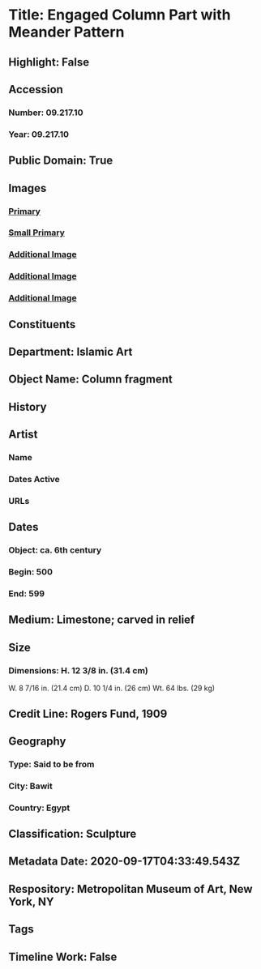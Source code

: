 # Title: Engaged Column Part with Meander Pattern
## Highlight: False
## Accession
### Number: 09.217.10
### Year: 09.217.10
## Public Domain: True
## Images
### [Primary](https://images.metmuseum.org/CRDImages/is/original/DP350385.jpg)
### [Small Primary](https://images.metmuseum.org/CRDImages/is/web-large/DP350385.jpg)
### [Additional Image](https://images.metmuseum.org/CRDImages/is/original/09.217.10.jpg)
### [Additional Image](https://images.metmuseum.org/CRDImages/is/original/7052b.jpg)
### [Additional Image](https://images.metmuseum.org/CRDImages/is/original/7052.jpg)
## Constituents
## Department: Islamic Art
## Object Name: Column fragment
## History
## Artist
### Name
### Dates Active
### URLs
## Dates
### Object: ca. 6th century
### Begin: 500
### End: 599
## Medium: Limestone; carved in relief
## Size
### Dimensions: H. 12 3/8 in. (31.4 cm)
W. 8 7/16 in. (21.4 cm)
D. 10 1/4 in. (26 cm)
Wt. 64 lbs. (29 kg)
## Credit Line: Rogers Fund, 1909
## Geography
### Type: Said to be from
### City: Bawit
### Country: Egypt
## Classification: Sculpture
## Metadata Date: 2020-09-17T04:33:49.543Z
## Respository: Metropolitan Museum of Art, New York, NY
## Tags
## Timeline Work: False